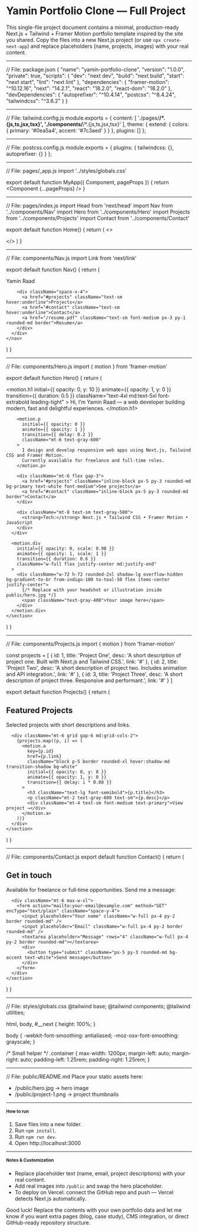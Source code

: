 # Yamin Portfolio Clone — Full Project

This single-file project document contains a minimal, production-ready Next.js + Tailwind + Framer Motion portfolio template inspired by the site you shared. Copy the files into a new Next.js project (or use `npx create-next-app`) and replace placeholders (name, projects, images) with your real content.

---

// File: package.json
{
  "name": "yamin-portfolio-clone",
  "version": "1.0.0",
  "private": true,
  "scripts": {
    "dev": "next dev",
    "build": "next build",
    "start": "next start",
    "lint": "next lint"
  },
  "dependencies": {
    "framer-motion": "^10.12.16",
    "next": "14.2.1",
    "react": "18.2.0",
    "react-dom": "18.2.0"
  },
  "devDependencies": {
    "autoprefixer": "^10.4.14",
    "postcss": "^8.4.24",
    "tailwindcss": "^3.6.2"
  }
}

---

// File: tailwind.config.js
module.exports = {
  content: [
    './pages/**/*.{js,ts,jsx,tsx}',
    './components/**/*.{js,ts,jsx,tsx}'
  ],
  theme: {
    extend: {
      colors: {
        primary: '#0ea5a4',
        accent: '#7c3aed'
      }
    }
  },
  plugins: []
};

---

// File: postcss.config.js
module.exports = {
  plugins: {
    tailwindcss: {},
    autoprefixer: {}
  }
};

---

// File: pages/_app.js
import '../styles/globals.css'

export default function MyApp({ Component, pageProps }) {
  return <Component {...pageProps} />
}

---

// File: pages/index.js
import Head from 'next/head'
import Nav from '../components/Nav'
import Hero from '../components/Hero'
import Projects from '../components/Projects'
import Contact from '../components/Contact'

export default function Home() {
  return (
    <>
      <Head>
        <title>Yamin Raad — Portfolio</title>
        <meta name="description" content="Yamin Raad — Web Developer" />
        <meta name="viewport" content="width=device-width, initial-scale=1" />
      </Head>
      <div className="min-h-screen bg-gradient-to-b from-white to-gray-50 text-gray-900">
        <Nav />
        <main className="max-w-5xl mx-auto px-6 py-12">
          <Hero />
          <Projects />
          <Contact />
        </main>
      </div>
    </>
  )
}

---

// File: components/Nav.js
import Link from 'next/link'

export default function Nav() {
  return (
    <nav className="w-full py-6 border-b bg-white/60 backdrop-blur-sm sticky top-0 z-30">
      <div className="max-w-5xl mx-auto px-6 flex items-center justify-between">
        <Link href="/">
          <a className="font-bold text-lg">Yamin&nbsp;Raad</a>
        </Link>

        <div className="space-x-4">
          <a href="#projects" className="text-sm hover:underline">Projects</a>
          <a href="#contact" className="text-sm hover:underline">Contact</a>
          <a href="/resume.pdf" className="text-sm font-medium px-3 py-1 rounded-md border">Resume</a>
        </div>
      </div>
    </nav>
  )
}

---

// File: components/Hero.js
import { motion } from 'framer-motion'

export default function Hero() {
  return (
    <section className="mt-8 grid gap-8 md:grid-cols-2 items-center">
      <div>
        <motion.h1
          initial={{ opacity: 0, y: 10 }}
          animate={{ opacity: 1, y: 0 }}
          transition={{ duration: 0.5 }}
          className="text-4xl md:text-5xl font-extrabold leading-tight"
        >
          Hi, I’m <span className="text-primary">Yamin Raad</span> — a web developer building
          modern, fast and delightful experiences.
        </motion.h1>

        <motion.p
          initial={{ opacity: 0 }}
          animate={{ opacity: 1 }}
          transition={{ delay: 0.2 }}
          className="mt-6 text-gray-600"
        >
          I design and develop responsive web apps using Next.js, Tailwind CSS and Framer Motion.
          Currently available for freelance and full‑time roles.
        </motion.p>

        <div className="mt-6 flex gap-3">
          <a href="#projects" className="inline-block px-5 py-3 rounded-md bg-primary text-white font-medium">See projects</a>
          <a href="#contact" className="inline-block px-5 py-3 rounded-md border">Contact</a>
        </div>

        <div className="mt-8 text-sm text-gray-500">
          <strong>Tech:</strong> Next.js • Tailwind CSS • Framer Motion • JavaScript
        </div>
      </div>

      <motion.div
        initial={{ opacity: 0, scale: 0.98 }}
        animate={{ opacity: 1, scale: 1 }}
        transition={{ duration: 0.6 }}
        className="w-full flex justify-center md:justify-end"
      >
        <div className="w-72 h-72 rounded-2xl shadow-lg overflow-hidden bg-gradient-to-br from-indigo-100 to-teal-50 flex items-center justify-center">
          {/* Replace with your headshot or illustration inside public/hero.jpg */}
          <span className="text-gray-400">Your image here</span>
        </div>
      </motion.div>
    </section>
  )
}

---

// File: components/Projects.js
import { motion } from 'framer-motion'

const projects = [
  {
    id: 1,
    title: 'Project One',
    desc: 'A short description of project one. Built with Next.js and Tailwind CSS.',
    link: '#'
  },
  {
    id: 2,
    title: 'Project Two',
    desc: 'A short description of project two. Includes animation and API integration.',
    link: '#'
  },
  {
    id: 3,
    title: 'Project Three',
    desc: 'A short description of project three. Responsive and performant.',
    link: '#'
  }
]

export default function Projects() {
  return (
    <section id="projects" className="mt-16">
      <h2 className="text-2xl font-bold">Featured Projects</h2>
      <p className="mt-2 text-gray-600">Selected projects with short descriptions and links.</p>

      <div className="mt-6 grid gap-6 md:grid-cols-2">
        {projects.map((p, i) => (
          <motion.a
            key={p.id}
            href={p.link}
            className="block p-5 border rounded-xl hover:shadow-md transition-shadow bg-white"
            initial={{ opacity: 0, y: 8 }}
            animate={{ opacity: 1, y: 0 }}
            transition={{ delay: i * 0.08 }}
          >
            <h3 className="text-lg font-semibold">{p.title}</h3>
            <p className="mt-2 text-gray-600 text-sm">{p.desc}</p>
            <div className="mt-4 text-sm font-medium text-primary">View project →</div>
          </motion.a>
        ))}
      </div>
    </section>
  )
}

---

// File: components/Contact.js
export default function Contact() {
  return (
    <section id="contact" className="mt-16 mb-24">
      <h2 className="text-2xl font-bold">Get in touch</h2>
      <p className="mt-2 text-gray-600">Available for freelance or full‑time opportunities. Send me a message:</p>

      <div className="mt-6 max-w-xl">
        <form action="mailto:your-email@example.com" method="GET" encType="text/plain" className="space-y-4">
          <input placeholder="Your name" className="w-full px-4 py-2 border rounded-md" />
          <input placeholder="Email" className="w-full px-4 py-2 border rounded-md" />
          <textarea placeholder="Message" rows="4" className="w-full px-4 py-2 border rounded-md"></textarea>
          <div>
            <button type="submit" className="px-5 py-3 rounded-md bg-accent text-white">Send message</button>
          </div>
        </form>
      </div>
    </section>
  )
}

---

// File: styles/globals.css
@tailwind base;
@tailwind components;
@tailwind utilities;

html, body, #__next {
  height: 100%;
}

body {
  -webkit-font-smoothing: antialiased;
  -moz-osx-font-smoothing: grayscale;
}

/* Small helper */
.container {
  max-width: 1200px;
  margin-left: auto;
  margin-right: auto;
  padding-left: 1.25rem;
  padding-right: 1.25rem;
}

---

// File: public/README.md
Place your static assets here:
- /public/hero.jpg -> hero image
- /public/project-1.png -> project thumbnails

---

# How to run
1. Save files into a new folder.
2. Run `npm install`.
3. Run `npm run dev`.
4. Open http://localhost:3000

---

# Notes & Customization
- Replace placeholder text (name, email, project descriptions) with your real content.
- Add real images into `/public` and swap the hero placeholder.
- To deploy on Vercel: connect the GitHub repo and push — Vercel detects Next.js automatically.

Good luck! Replace the contents with your own portfolio data and let me know if you want extra pages (blog, case study), CMS integration, or direct GitHub-ready repository structure.
